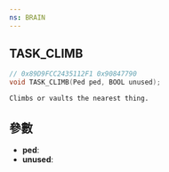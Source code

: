 ```yaml
---
ns: BRAIN
---
```

## TASK_CLIMB

```c
// 0x89D9FCC2435112F1 0x90847790
void TASK_CLIMB(Ped ped, BOOL unused);
```

```
Climbs or vaults the nearest thing.  
```

## 參數
* **ped**: 
* **unused**: 

